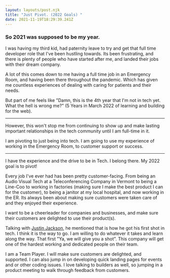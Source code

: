 ```yaml
---
layout: layouts/post.njk
title: "Just Pivot. (2022 Goals) "
date: 2021-11-19T18:29:39.241Z
---
```

### So 2021 was supposed to be my year. 
I was having my third kid, had paternity leave to try and get that full time developer role that I've been hustling towards. Its been frustrating, and there is plenty of people who have started after me, and landed their jobs with their dream company. 

A lot of this comes down to me having a full time job in an Emergency Room, and having been there throughout the pandemic. Which has given me countless experiences of dealing with caring for patients and their needs. 

But part of me feels like "Damn, this is the 4th year that I'm not in tech yet. What the hell is wrong me?" (5 Years in March 2022 of learning and building for the web). 


---

However, this won't stop me from continuing to show up and make lasting important relationships in the tech community until I am full-time in it. 

I am pivoting to just being into tech. I am going to use my experience of working in the Emergency Room, to customer support or success. 


--- 

I have the experience and the drive to be in Tech. I belong there. My 2022 goal is to pivot!



Every job I've ever had has been pretty customer-facing. From being an Audio Visual Tech at a Teleconferencing Company in Vermont to being a Line-Coo to working in factories (making sure I make the best product I can for the customer), to being a janitor at my local hospital, and now working in the ER. Its always been about making sure customers were taken care of and they enjoyed their experience. 

I want to be a cheerleader for companies and businesses, and make sure their customers are delighted to use their product(s). 


Talking with [Justin Jackson](https://twitter.com/mijustin), he mentioned that is how he got his first shot in tech. I think it is the way to go. I am willing to do whatever it takes and learn along the way. That first "Ya, we will give you a shot". This company will get one of the hardest working and dedicated people on their team. 

I am a Team Player. I will make sure customers are delighted, and supported. I can also jump in on developing quick landing pages for events and or other coding issues. I love talking to builders as well, so jumping in a product meeting to walk through feedback from customers. 







